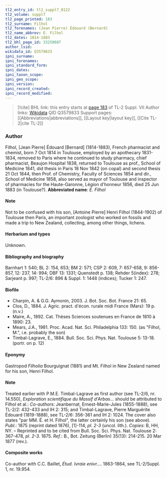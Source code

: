 ```yaml
---
tl2_entry_id: tl2_suppl7_0122
tl2_volume: suppl7
tl2_page_printed: 183
tl2_surname: Filhol
tl2_forenames: (Jean Pierre) Édouard (Bernard)
tl2_name_abbrev: E. Filhol
tl2_dates: 1814-1883
tl2_bhl_page_id: 33259687
author_lsid: 
wikidata_id: Q3579833
ipni_surname: 
ipni_forenames: 
ipni_standard_form: 
ipni_dates: 
ipni_taxon_scope: 
ipni_geo_scope: 
ipni_version: 
ipni_record_created: 
ipni_record_modified:
---
```


> [!cite] BHL link: this entry starts at [page 183](https://www.biodiversitylibrary.org/page/33259687) of TL-2 Suppl. VII
> Author links: [Wikidata](https://www.wikidata.org/wiki/Q3579833) QID Q3579833
> Support pages: [[Abbreviations|abbreviations]], [[Layout key|layout key]], [[Cite TL-2|cite TL-2]]

### Author

Filhol, \[Jean Pierre\] Édouard \[Bernard\] (1814-1883), French pharmacist and chemist, born 7 Oct 1814 in Toulouse, employed by an apothecary 1831-1834, removed to Paris where he continued to study pharmacy, chief pharmacist, Beaujon Hospital 1838, returned to Toulouse as prof., School of Medicine 1841, did thesis in Paris 18 Nov 1842 (on copal) and second thesis 21 Oct 1844, then Prof. of Chemistry, Faculty of Sciences 1854 and dir., School of Medicine 1858, also served as mayor of Toulouse and inspector of pharmacies for the Haute-Garonne, Légion d'honneur 1856, died 25 Jun 1883 (in Toulouse?). 
**Abbreviated name**: *E. Filhol*

#### Note

Not to be confused with his son, \[Antoine Pierre\] Henri Filhol (1844-1902) of Toulouse then Paris, an important zoologist who worked on fossils and made a trip to New Zealand, collecting, among other things, lichens.

#### Herbarium and types

Unknown.

#### Bibliography and biography

Barnhart 1: 540; BL 2: 154, 653; BM 2: 571; CSP 2: 609, 7: 657-658, 9: 856-857, 12: 237, 14: 994; DBF 13: 1331; Quenstedt p. 138; Rehder 5(index): 278; Sarjeant p. 997; TL-2/6: 896 & Suppl. 1: 1448 (indices); Tucker 1: 247.

#### Biofile

- Charpin, A. & G.G. Aymonin, 2003. J. Bot. Soc. Bot. France 21: 65.
- Clos, D., 1884. J. Agric. pract. d'écon. rurale midi France (Mars): 19 p. (n.v.)
- Maire, A., 1892. Cat. Thèses Sciences soutenues en France de 1810 à 1890: 23.
- Mears, J.A., 1981. Proc. Acad. Nat. Sci. Philadelphia 133: 150. (as "Filhol, M.", i.e. probably the son)
- Timbal-Lagrave, E., 1884. Bull. Soc. Sci. Phys. Nat. Toulouse 5: 13-18. (portr. on p. 12)

#### Eponymy

Gastropod *Filholia* Bourguignat (1881) and Mt. Filhol in New Zealand named for his son, Henri Filhol.

#### Note

Treated earlier with P.M.E. Timbal-Lagrave as first author (see TL-2/6, nr. 14.550), *Exploration scientifique du Massif d'Arbas*... should be attributed to Filhol et al.: *Co-authors*: Jeanbernat, Ernest-Marie-Jules (1855-1888), see TL-2/2: 432-433 and IH 2: 315; and Timbal-Lagrave, Pierre Marguérite Édouard (1819-1888), see TL-2/6: 356-361 and IH 2: 1024. The cover also states "par MM. É. et H. Filhol", the latter certainly his son (see above).
*Publ*.: 1875 (reprint dated 1876), \[1\]-114, *pl. 2-3* (uncol. lith.). *Copies*: B, HH, NY. – Reprinted and to be cited from Bull. Soc. Sci. Phys. Nat. Toulouse 2: 367-478, *pl. 2-3.* 1875.
*Ref*.: B., Bot. Zeitung (Berlin) 35(13): 214-215. 20 Mar 1877 (rev.).

#### Composite works

Co-author with C.C. Baillet, *Étud. Ivraie enivr.*... 1863-1864, see TL-2/Suppl. 1, nr. 19.954.

